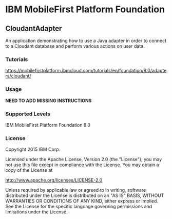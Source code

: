 IBM MobileFirst Platform Foundation
===
## CloudantAdapter
An application demonstrating how to use a Java adapter in order to connect to a Cloudant database and perform various actions on user data.

### Tutorials
https://mobilefirstplatform.ibmcloud.com/tutorials/en/foundation/8.0/adapters/cloudant/

### Usage

**NEED TO ADD MISSING INSTRUCTIONS**

### Supported Levels
IBM MobileFirst Platform Foundation 8.0

### License
Copyright 2015 IBM Corp.

Licensed under the Apache License, Version 2.0 (the "License");
you may not use this file except in compliance with the License.
You may obtain a copy of the License at

http://www.apache.org/licenses/LICENSE-2.0

Unless required by applicable law or agreed to in writing, software
distributed under the License is distributed on an "AS IS" BASIS,
WITHOUT WARRANTIES OR CONDITIONS OF ANY KIND, either express or implied.
See the License for the specific language governing permissions and
limitations under the License.
